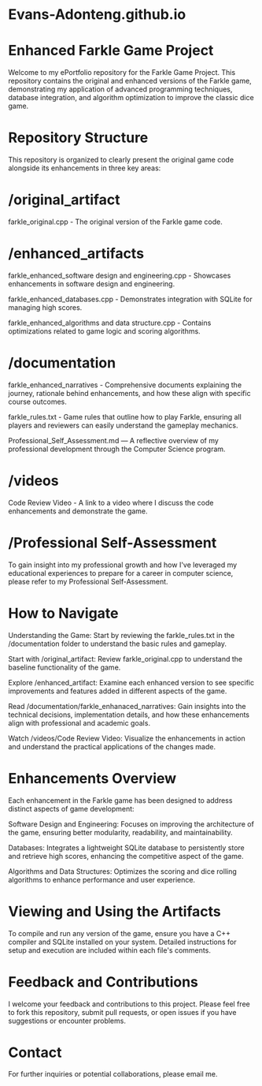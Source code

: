 # Evans-Adonteng.github.io 

# Enhanced Farkle Game Project
Welcome to my ePortfolio repository for the Farkle Game Project. This repository contains the original and enhanced versions of the Farkle game, demonstrating my application of advanced programming techniques, database integration, and algorithm optimization to improve the classic dice game.

# Repository Structure
This repository is organized to clearly present the original game code alongside its enhancements in three key areas:

# /original_artifact
farkle_original.cpp - The original version of the Farkle game code.

# /enhanced_artifacts
farkle_enhanced_software design and engineering.cpp - Showcases enhancements in software design and engineering.

farkle_enhanced_databases.cpp - Demonstrates integration with SQLite for managing high scores.

farkle_enhanced_algorithms and data structure.cpp - Contains optimizations related to game logic and scoring algorithms.

# /documentation
farkle_enhanced_narratives - Comprehensive documents explaining the journey, rationale behind enhancements, and how these align with specific course outcomes.

farkle_rules.txt - Game rules that outline how to play Farkle, ensuring all players and reviewers can easily understand the gameplay mechanics.

Professional_Self_Assessment.md — A reflective overview of my professional development through the Computer Science program.

# /videos
Code Review Video - A link to a video where I discuss the code enhancements and demonstrate the game.

# /Professional Self-Assessment
To gain insight into my professional growth and how I've leveraged my educational experiences to prepare for a career in computer science, please refer to my Professional Self-Assessment.

# How to Navigate
Understanding the Game: Start by reviewing the farkle_rules.txt in the /documentation folder to understand the basic rules and gameplay.

Start with /original_artifact: Review farkle_original.cpp to understand the baseline functionality of the game.

Explore /enhanced_artifact: Examine each enhanced version to see specific improvements and features added in different aspects of the game.

Read /documentation/farkle_enhanaced_narratives: Gain insights into the technical decisions, implementation details, and how these enhancements align with professional and academic goals.

Watch /videos/Code Review Video: Visualize the enhancements in action and understand the practical applications of the changes made.

# Enhancements Overview
Each enhancement in the Farkle game has been designed to address distinct aspects of game development:

Software Design and Engineering: Focuses on improving the architecture of the game, ensuring better modularity, readability, and maintainability.

Databases: Integrates a lightweight SQLite database to persistently store and retrieve high scores, enhancing the competitive aspect of the game.

Algorithms and Data Structures: Optimizes the scoring and dice rolling algorithms to enhance performance and user experience.

# Viewing and Using the Artifacts
To compile and run any version of the game, ensure you have a C++ compiler and SQLite installed on your system. Detailed instructions for setup and execution are included within each file's comments.

# Feedback and Contributions
I welcome your feedback and contributions to this project. Please feel free to fork this repository, submit pull requests, or open issues if you have suggestions or encounter problems.

# Contact
For further inquiries or potential collaborations, please email me.
